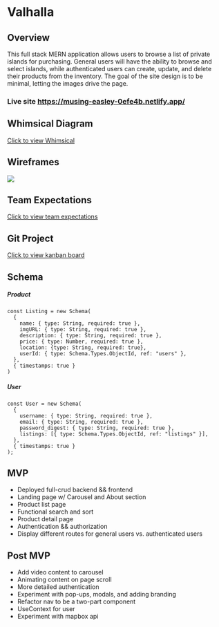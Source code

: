 # Valhalla

## Overview

This full stack MERN application allows users to browse a list of private islands for purchasing. General users will have the ability to browse and select islands, while authenticated users can create, update, and delete their products from the inventory. The goal of the site design is to be minimal, letting the images drive the page.

### Live site https://musing-easley-0efe4b.netlify.app/
## Whimsical Diagram

[Click to view Whimsical](https://whimsical.com/p3-valhalla-UB6fmNiCVZ8fvwW4SZkdcx)

## Wireframes

<img src="https://user-images.githubusercontent.com/22455354/107276728-71c2f800-6a21-11eb-9fbc-8ec82bd573a1.jpg">

## Team Expectations

[Click to view team expectations](https://docs.google.com/document/d/1KEHPc6DgyiDW16G-FWy7QTTfUvIp7S4hKOQ1IDcrIRM/edit?usp=sharing)

## Git Project

[Click to view kanban board](https://github.com/Benjamin-Kuzava/valhalla/projects/1)

## Schema

##### Product

```
const Listing = new Schema(
  {
    name: { type: String, required: true },
    imgURL: { type: String, required: true },
    description: { type: String, required: true },
    price: { type: Number, required: true },
    location: {type: String, required: true},
    userId: { type: Schema.Types.ObjectId, ref: "users" },
  },
  { timestamps: true }
)
```

##### User

```
const User = new Schema(
  {
    username: { type: String, required: true },
    email: { type: String, required: true },
    password_digest: { type: String, required: true },
    listings: [{ type: Schema.Types.ObjectId, ref: "listings" }],
  },
  { timestamps: true }
);
```

## MVP

- Deployed full-crud backend && frontend
- Landing page w/ Carousel and About section
- Product list page
- Functional search and sort
- Product detail page
- Authentication && authorization
- Display different routes for general users vs. authenticated users

## Post MVP

- Add video content to carousel
- Animating content on page scroll
- More detailed authentication
- Experiment with pop-ups, modals, and adding branding
- Refactor nav to be a two-part component
- UseContext for user
- Experiment with mapbox api
